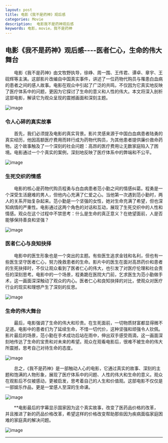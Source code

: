 ```yaml
---
layout: post
title: 电影《我不是药神》观后感 
categories: Movie
description:  电影我不是药神观后感
keywords: 电影，movie，我不是药神
---
```


## 电影《我不是药神》观后感----医者仁心，生命的伟大舞台

&emsp;&emsp;电影《我不是药神》由文牧野执导，徐峥、周一围、王传君、谭卓、章宇、王砚辉等主演。这部影片改编自中国真实事件，讲述了一位药物代购员与罹患白血病的患者之间的感人故事。电影在观众中引起了广泛的共鸣，不仅因为它真实地反映了医疗体系中的问题，更因为它探讨了生命的意义和人性的伟大。本文将深入剖析这部电影，解读它为观众呈现的震撼画面和深刻主题。

![image](https://github.com/weakchen007/aiwv.github.io/assets/58799395/6e340a40-b0c3-4d00-911a-5d65003ee644)

### 令人心碎的真实故事

&emsp;&emsp;首先，我们必须提及电影的真实背景。影片灵感来源于中国白血病患者陆勇的真实经历，他因高额医疗费用而转行成为药物代购员，为其他患者提供廉价救命药物。这个故事触及了一个深刻的社会问题：高昂的医疗费用让无数家庭陷入了困境。电影通过一个个真实的案例，深刻地反映了医疗体系中的弊端和不公平。

![image](https://github.com/weakchen007/aiwv.github.io/assets/58799395/106074e0-d069-4dce-a53c-d7f8f94dd18f)

### 生死交织的情感

&emsp;&emsp;电影的核心是药物代购员程勇与白血病患者范小勤之间的情感纠葛。程勇是一个深受生活磨难的男人，但他内心充满了仁爱之心。当他第一次遇到范小勤时，两人的关系开始复杂起来。范小勤是一个坚强的女性，她对生命充满了希望，但也深知病情的严重性。电影通过这两个角色的对话和互动，展现了生死交织中的人性和情感。观众在这个过程中不禁思考：什么是生命的真正意义？在绝望面前，人是否能够保持善良和坚强？

![image](https://github.com/weakchen007/aiwv.github.io/assets/58799395/54001c9e-c610-453d-885e-d33429239986)

### 医者仁心与良知抉择

&emsp;&emsp;电影中的医生形象也是一个突出的主题。有些医生追求金钱和名利，但也有一些医生坚守医者仁心，努力挽救患者的生命。影片中的医生在面对高昂药价和患者的生死抉择时，不仅让观众看到了医者仁心的伟大，也引发了对医疗伦理和社会责任的深刻思考。电影中的一个场景，程勇跪在医院大门前，乞求医生为范小勤做手术，这一画面深深触动了观众的内心。医者仁心和良知抉择的对比，使观众对医疗行业的现实和理想产生了深刻的反思。

![image](https://github.com/weakchen007/aiwv.github.io/assets/58799395/38f3de84-256f-4c16-a087-dbef4c10ee70)

### 生命的伟大舞台

&emsp;&emsp;最后，电影强调了生命的伟大和珍贵。在生死面前，一切物质财富都显得微不足道。电影中的患者们为了延续生命，不惜一切代价，这种坚强和顽强令人钦佩。影片最后的场景，范小勤在手术成功后站在雨中，伸出双手感受雨滴，这一画面深刻地传达了生命的宝贵和对未来的希望。观众在观看电影后，很难不被生命的伟大所震撼，思考自己对待生命的态度。

![image](https://github.com/weakchen007/aiwv.github.io/assets/58799395/e2e56f0f-6f82-4de9-9396-488281e2436c)

&emsp;&emsp;总之，《我不是药神》是一部触动人心的电影，它通过真实的故事、深刻的主题和饱满的人物形象，展现了医疗体系中的问题、人性的伟大和生命的意义。观众在观影后不仅被感动，更被启发，思考着自己的人生和价值观。这部电影不仅仅是一部娱乐作品，更是一堂感人至深的生命课。

![image](https://github.com/weakchen007/aiwv.github.io/assets/58799395/ed72662c-d39d-422b-94c6-ee3b30e3003b)

&emsp;&emsp;**电影最后的字幕显示国家因为这个真实故事，改变了医药品价格的改革，并且推进了新的药品价格改革，希望这样的价格改变帮助那些因为疾病面临家庭困难的家庭真的解决问题。

![image](https://github.com/weakchen007/aiwv.github.io/assets/58799395/200619eb-e4b1-4fb3-8689-f9f9a53de834)

--------
